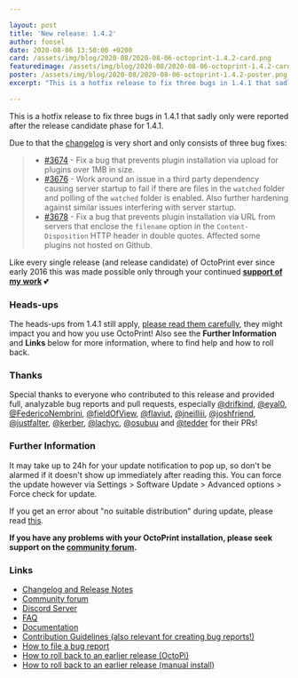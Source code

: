 ```yaml
---

layout: post
title: 'New release: 1.4.2'
author: foosel
date: 2020-08-06 13:50:00 +0200
card: /assets/img/blog/2020-08/2020-08-06-octoprint-1.4.2-card.png
featuredimage: /assets/img/blog/2020-08/2020-08-06-octoprint-1.4.2-card.png
poster: /assets/img/blog/2020-08/2020-08-06-octoprint-1.4.2-poster.png
excerpt: "This is a hotfix release to fix three bugs in 1.4.1 that sadly only were reported after the release candidate phase for 1.4.1."

---
```


This is a hotfix release to fix three bugs in 1.4.1 that sadly only were reported after the release candidate phase for 1.4.1.

Due to that the [changelog](https://github.com/OctoPrint/OctoPrint/releases/tag/1.4.2) is very short and only consists 
of three bug fixes:

>  * [#3674](https://github.com/OctoPrint/OctoPrint/issues/3674) - Fix a bug that prevents plugin installation via upload for plugins over 1MB in size.
>  * [#3676](https://github.com/OctoPrint/OctoPrint/issues/3676) - Work around an issue in a third party dependency causing server startup to fail if there are files in the `watched` folder and polling of the `watched` folder is enabled. Also further hardening against similar issues interfering with server startup.
>  * [#3678](https://github.com/OctoPrint/OctoPrint/issues/3678) - Fix a bug that prevents plugin installation via URL from servers that enclose the `filename` option in the `Content-Disposition` HTTP header in double quotes. Affected some plugins not hosted on Github.

Like every single release (and release candidate) of OctoPrint ever since early 2016 this was made possible only 
through your continued **[support of my work](/support-octoprint/)** 💕

### Heads-ups

The heads-ups from 1.4.1 still apply, [please read them carefully](), they might impact you and how you use OctoPrint!
Also see the **Further Information** and **Links** below for more information,
where to find help and how to roll back.
 
### Thanks

Special thanks to everyone who contributed to this release and provided full, analyzable bug reports and pull requests, especially  [@drifkind](https://github.com/drifkind), [@eyal0](https://github.com/eyal0), [@FedericoNembrini](https://github.com/FedericoNembrini), [@fieldOfView](https://github.com/fieldOfView), [@flaviut](https://github.com/flaviut), [@jneilliii](https://github.com/jneilliii), [@joshfriend](https://github.com/joshfriend), [@justfalter](https://github.com/justfalter), [@kerber](https://github.com/kerber), [@lachyc](https://github.com/lachyc), [@osubuu](https://github.com/osubuu) and [@tedder](https://github.com/tedder) for their PRs!

### Further Information

It may take up to 24h for your update notification to pop up, so don't 
be alarmed if it doesn't show up immediately after reading this. You
can force the update however via Settings > Software Update > 
Advanced options > Force check for update.

If you get an error about "no suitable distribution" during update, please read 
[this](https://community.octoprint.org/t/i-got-some-error-about-no-suitable-distribution-during-update-and-now-my-server-wont-start/235).

**If you have any problems with your OctoPrint installation, please seek 
support on the [community forum](https://community.octoprint.org).**

### Links

  * [Changelog and Release Notes](https://github.com/OctoPrint/OctoPrint/releases/tag/1.4.2)
  * [Community forum](https://community.octoprint.org)
  * [Discord Server](https://discord.octoprint.org)
  * [FAQ](https://faq.octoprint.org)
  * [Documentation](http://docs.octoprint.org/)
  * [Contribution Guidelines (also relevant for creating bug reports!)](https://github.com/OctoPrint/OctoPrint/blob/master/CONTRIBUTING.md)
  * [How to file a bug report](https://github.com/OctoPrint/OctoPrint/blob/master/CONTRIBUTING.md#how-to-file-a-bug-report)
  * [How to roll back to an earlier release (OctoPi)](https://community.octoprint.org/t/how-can-i-revert-to-an-older-version-of-the-octoprint-installation-on-my-octopi-image/205)
  * [How to roll back to an earlier release (manual install)](https://community.octoprint.org/t/how-can-i-roll-back-to-an-earlier-version-after-an-update/234)
